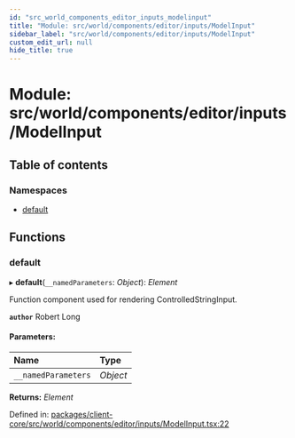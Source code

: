 ```yaml
---
id: "src_world_components_editor_inputs_modelinput"
title: "Module: src/world/components/editor/inputs/ModelInput"
sidebar_label: "src/world/components/editor/inputs/ModelInput"
custom_edit_url: null
hide_title: true
---
```


# Module: src/world/components/editor/inputs/ModelInput

## Table of contents

### Namespaces

- [default](src_world_components_editor_inputs_modelinput.default.md)

## Functions

### default

▸ **default**(`__namedParameters`: *Object*): *Element*

Function component used for rendering ControlledStringInput.

**`author`** Robert Long

#### Parameters:

Name | Type |
:------ | :------ |
`__namedParameters` | *Object* |

**Returns:** *Element*

Defined in: [packages/client-core/src/world/components/editor/inputs/ModelInput.tsx:22](https://github.com/xr3ngine/xr3ngine/blob/a16a45d7e/packages/client-core/src/world/components/editor/inputs/ModelInput.tsx#L22)
